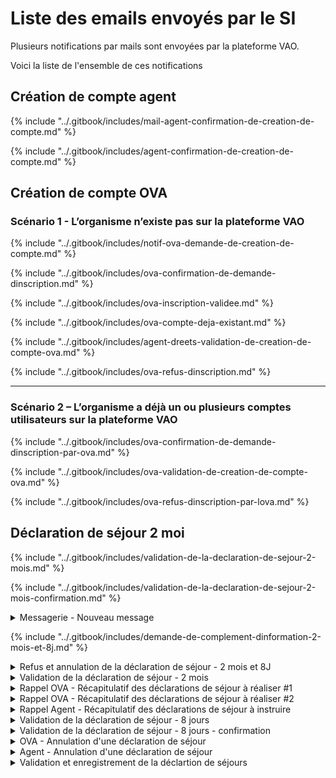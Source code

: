 # Liste des emails envoyés par le SI

Plusieurs notifications par mails sont envoyées par la plateforme VAO.&#x20;

Voici la liste de l'ensemble de ces notifications



## Création de compte agent

{% include "../.gitbook/includes/mail-agent-confirmation-de-creation-de-compte.md" %}

{% include "../.gitbook/includes/agent-confirmation-de-creation-de-compte.md" %}

## Création de compte OVA

### Scénario 1 - L’organisme n’existe pas sur la plateforme VAO&#x20;

{% include "../.gitbook/includes/notif-ova-demande-de-creation-de-compte.md" %}

{% include "../.gitbook/includes/ova-confirmation-de-demande-dinscription.md" %}

{% include "../.gitbook/includes/ova-inscription-validee.md" %}

{% include "../.gitbook/includes/ova-compte-deja-existant.md" %}

{% include "../.gitbook/includes/agent-dreets-validation-de-creation-de-compte-ova.md" %}

{% include "../.gitbook/includes/ova-refus-dinscription.md" %}

***

### Scénario 2 – L’organisme a déjà un ou plusieurs comptes utilisateurs sur la plateforme VAO

{% include "../.gitbook/includes/ova-confirmation-de-demande-dinscription-par-ova.md" %}

{% include "../.gitbook/includes/ova-validation-de-creation-de-compte-ova.md" %}

{% include "../.gitbook/includes/ova-refus-dinscription-par-lova.md" %}

## Déclaration de séjour 2 moi

{% include "../.gitbook/includes/validation-de-la-declaration-de-sejour-2-mois.md" %}

{% include "../.gitbook/includes/validation-de-la-declaration-de-sejour-2-mois-confirmation.md" %}

<details>

<summary>Messagerie - Nouveau message</summary>

* **Déclencheur :** Un utilisateur (OVA ou Agent) qui écrit un message dans l'onglet "messagerie" du contexte d'une déclaration de séjour

- **Expéditeur :** nepasrepondre@vao.social.gouv.fr
- **Destinataire** : Utilisateurs (OVA ou Agent) destinataire du message. &#x20;

* **Object du mail** : nouveau message sur la déclaration \[Numéro de DS]

- **Contenu du mail** :&#x20;

```
Portail VAO - Nouveau message

Bonjour,

Le message ci dessous vous a été adressé relativement à la déclaration [NUMERO DE DS]. Il est consultable dans l'onglet Messagerie.

> [Texte renseignée par le déclencheur]

[Bouton] Accéder à ma déclaration

Cordialement.
L'équipe du SI VAO
Portail VAO
```



</details>

{% include "../.gitbook/includes/demande-de-complement-dinformation-2-mois-et-8j.md" %}

<details>

<summary>Refus et annulation de la déclaration de séjour - 2 mois et 8J</summary>

* **Déclencheur :** L'agent qui instruit une déclaration de séjour 2 mois, refuse la déclaration de séjour.&#x20;

- **Expéditeur :** nepasrepondre@vao.social.gouv.fr
- **Destinataire** : l'utilisateur OVA qui a réalisé la déclaration de séjour 2 mois&#x20;

* **Object du mail** : Refus la déclaration \[N° de la DS]

- **Contenu du mail** :&#x20;

```
Portail VAO - Déclaration annulée

Bonjour,

Votre déclaration [N° de la DS] a été refusée pour les raisons indiquées ci dessous.

> [TEXTE RENSEIGNÉ PAR L'AGENT]

[BOUTON - Accéder à mes déclarations]

Cordialement.
L'équipe du SI VAO
Portail VAO
```

<figure><img src="../.gitbook/assets/Capture d’écran 2025-06-16 à 15.54.12.png" alt=""><figcaption></figcaption></figure>



</details>

<details>

<summary>Validation de la déclaration de séjour - 2 mois</summary>

* **Déclencheur :** L'agent qui instruit une déclaration de séjour 2 mois, valide la déclaration de séjour.&#x20;

- **Expéditeur :** nepasrepondre@vao.social.gouv.fr
- **Destinataire** : l'utilisateur OVA qui a réalisé la déclaration de séjour 2 mois&#x20;

* **Object du mail** : Portail VAO - Enregistrement de la déclaration \[N° de la DS]

- **Contenu du mail** :&#x20;

```
Portail VAO - accusé de réception de déclaration de séjour

Bonjour,

Vous êtes titulaire de l’agrément « Vacances adaptées organisées » délivré le [Date du jour] et avez déposé en date du [Date de l'envoie de la DS], une déclaration pour le séjour « [Titre de la DS] » que vous organisez du [Date début] au [Date fin].

Nous accusons ce jour, le [Date du jour], réception de votre déclaration [N° de la DS].

Vous devrez, huit jours avant le déroulement de ce séjour, réaliser la déclaration complémentaire prévue à l’article R. 412-14 du code du tourisme.

[BOUTON - Accéder à ma déclaration]

Cordialement.
L'équipe du SI VAO
Portail VAO
```

<figure><img src="../.gitbook/assets/Capture d’écran 2025-06-18 à 11.21.39.png" alt=""><figcaption></figcaption></figure>



</details>

<details>

<summary>Rappel OVA - Récapitulatif des déclarations de séjour à réaliser #1</summary>

* **Déclencheur :** Une fois par jour, récupération de tous les DS en cours

- **Expéditeur :** nepasrepondre@vao.social.gouv.fr
- **Destinataire** : L'utilisateur OVA qui a réalisé la DS

* **Object du mail** : Séjours VAO – Récapitulatif des déclarations de séjour en attente de traitement de votre part

- **Contenu du mail** :&#x20;

```
Bonjour,

Vous trouverez ci-dessous la liste des déclarations VAO sur lesquelles une action de votre part est attendue,

AUTRES DECLARATIONS DE SEJOUR NECESSITANT UNE ACTION DE VOTRE PART

[N° de la DS] - [Ville du séjour]
Statut de la déclaration : [STATUT]
Date de début du séjour : [Date de début du séjour]


Si vous avez des difficultés pour traiter vos déclarations, vous vous rappelons que vous pouvez [Lien - contacter le support utilisateur].

De plus, vous avez toujours la possibilité d’annuler des déclarations de séjours qui ne sont plus d’actualité pour garder votre tableau à jour.

[BOUTON - Accéder à mes déclarations]

Cordialement.
L'équipe du SI VAO

Ce courriel est un message automatique, merci de ne pas répondre.
```

<figure><img src="../.gitbook/assets/Capture d’écran 2025-06-18 à 11.32.27.png" alt=""><figcaption></figcaption></figure>



</details>

<details>

<summary>Rappel OVA - Récapitulatif des déclarations de séjour à réaliser #2</summary>

*   **Déclencheur :**&#x20;

    > Chaque jour, un mail est envoyé aux utilisateurs OVA dont une déclaration de séjour est au statut ATTENTE\_8\_JOUR, lorsque la date du jour est comprise entre J-(8 + délai de rappel) et J-8, J étant la date de début du séjour (par défaut, le délai de rappel est de 3 jours).

- **Expéditeur :** nepasrepondre@vao.social.gouv.fr
- **Destinataire** : L'utilisateur OVA qui a réalisé la DS

* **Object du mail** : Séjours VAO – Récapitulatif des déclarations de séjour en attente de traitement de votre part&#x20;

- **Contenu du mail** :&#x20;

```
Bonjour,

Il vous reste [N] jours à compter du [Date] pour réaliser la déclaration de séjour à 8 jours pour le séjour «[Titre séjour]».
Passé ce délai, il ne vous sera plus possible de constituer le dossier pour votre séjour.

Cordialement.
L'équipe du SI VAO

Ce courriel est un message automatique, merci de ne pas répondre.
```

<figure><img src="../.gitbook/assets/Capture d’écran 2025-06-18 à 11.37.07.png" alt=""><figcaption></figcaption></figure>





</details>

<details>

<summary>Rappel Agent - Récapitulatif des déclarations de séjour à instruire</summary>

* **Déclencheur :** chaque jour, un message est envoyé à l'agent instructeur du département pour instruire le dossier dont le statut est `TRANSMISE, EN_COURS, TRANSMISE_8J, EN_COURS_8J`

- **Expéditeur :** nepasrepondre@vao.social.gouv.fr
- **Destinataire** : L'utilisateur agent de la DDEETS qui instruit la DS

* **Object du mail** : Séjours VAO – Récapitulatif des déclarations de séjour en attente de traitement de votre part&#x20;

- **Contenu du mail** :&#x20;

<pre><code>Bonjour,

Vous trouverez ci-dessous la liste des déclarations VAO sur lesquelles une action de votre part est attendue,

AUTRES DECLARATIONS DE SEJOUR NECESSITANT UNE ACTION DE VOTRE PART

[N° de la DS] - [Ville du séjour]
Statut de la déclaration : [STATUT]
Date de début du séjour : [Date de début du séjour]

[BOUTON - Accéder à mes déclarations]

<strong>Cordialement.
</strong><strong>L'équipe du SI VAO
</strong>
Ce courriel est un message automatique, merci de ne pas répondre.
</code></pre>

<figure><img src="../.gitbook/assets/Capture d’écran 2025-06-18 à 16.18.55.png" alt=""><figcaption></figcaption></figure>

</details>

<details>

<summary>Validation de la déclaration de séjour - 8 jours</summary>

* **Déclencheur :** L'utilisateur OVA qui a validé la déclaration de séjour à 8 jours

- **Expéditeur :** nepasrepondre@vao.social.gouv.fr
- **Destinataire** : Email de la DDEETS rattaché au lieu d'hébergement du séjour

* **Object du mail** : Portail VAO - Déclaration à jours déposée : \[Numéro de DS]

- **Contenu du mail** :&#x20;

```
PORTAIL VAO ADMINISTRATION - NOUVELLE DECLARATION DE SEJOUR

Bonjour,

La déclaration de séjour à 8 jours [Numéro de DS] vient d'être déposée sur le portail VAO.

La DDETS du département [Numéro de département] est en charge de l'instruction de cette déclaration.

[BOUTON] Accéder aux déclarations transmises

Cordialement.
L'équipe du SI VAO
https://vao-preprod.ovh.fabrique.social.gouv.fr
```

<figure><img src="../.gitbook/assets/Capture d’écran 2025-06-18 à 16.29.31.png" alt=""><figcaption></figcaption></figure>

</details>

<details>

<summary>Validation de la déclaration de séjour -  8 jours - confirmation</summary>

* **Déclencheur :** L'utilisateur OVA qui a validé la déclaration de séjour à 8 jours

- **Expéditeur :** nepasrepondre@vao.social.gouv.fr
- **Destinataire** : Lui-même

* **Object du mail** : Portail VAO - "Transmission de la déclaration de séjour à 8 jours n°\[Numero de DS]

- **Contenu du mail** :&#x20;

```

Portail VAO - Transmission de la déclaration de séjour à 8 jours

Bonjour,

Votre déclaration à 8 jours n°[numero de DS] a bien été transmise au(x) service(s) instructeur(s) le [Date du jour].

[BOUTON] Accéder à ma déclaration

Cordialement.
L'équipe du SI VAO
Portail VAO
```

<figure><img src="../.gitbook/assets/Capture d’écran 2025-06-18 à 17.18.19.png" alt=""><figcaption></figcaption></figure>

</details>

<details>

<summary>OVA - Annulation d'une déclaration de séjour</summary>

* **Déclencheur :** L'utilisateur OVA annule une déclaration de déjour

- **Expéditeur :** nepasrepondre@vao.social.gouv.fr
- **Destinataire** : Lui-même

* **Object du mail** : Portail VAO - Déclaration annulée : \[Numero de DS]

- **Contenu du mail**&#x20;

```
Portail VAO - Déclaration annulée

Bonjour,

Votre déclaration [Numero de DS] a bien été annulée à votre demande.

Les services compétents ont été avisés de cette annulation.

[BOUTON - Accéder à mes déclarations]

Cordialement.
L'équipe du SI VAO
Portail VAO
```

<figure><img src="../.gitbook/assets/Capture d’écran 2025-06-18 à 17.16.38.png" alt=""><figcaption></figcaption></figure>

</details>

<details>

<summary>Agent - Annulation d'une déclaration de séjour</summary>

* **Déclencheur :** L'utilisateur OVA annule une déclaration de déjour

- **Expéditeur :** nepasrepondre@vao.social.gouv.fr
- **Destinataire** : L'agent du département où se passe le séjour

* **Object du mail** : Portail VAO - Déclaration annulée : \[Numero de DS]

- **Contenu du mail**&#x20;

<pre><code>Portail VAO - Déclaration annulée : [Numero de DS]
<strong>
</strong><strong>Bonjour,
</strong>
La déclaration [Numero de DS], «[Titre de la DS]», vient d'être annulée par l'organisateur sur le portail VAO


Il n'y a plus aucune action à effectuer dessus.

[BOUTON - Liste des déclarations en cours]

Cordialement.
L'équipe du SI VAO
Portail VAO
</code></pre>

<figure><img src="../.gitbook/assets/Capture d’écran 2025-06-18 à 17.20.51.png" alt=""><figcaption></figcaption></figure>

</details>

<details>

<summary>Validation et enregistrement de la déclartion de séjours </summary>

* **Déclencheur :** L'agent en département valide une déclaration de séjour 8J

- **Expéditeur :** nepasrepondre@vao.social.gouv.fr
- **Destinataire** : L'utilisateur OVA

* **Object du mail** : Portail VAO - Enregistrement de la déclaration \[Numero de DS]

- **Contenu du mail**&#x20;

```
Portail VAO - accusé de réception de déclaration complémentaire

Bonjour,

Vous êtes titulaire de l’agrément « Vacances adaptées organisées » délivré le [DATE DE LIVRANCE DE L'AGRÉMENT] et avez déposé en date du [DATE DU JOUR], une déclaration complémentaire pour le séjour « [Titre séjour] » que vous organisez du [DATE DEBUT] au [DATE FIN].

Nous accusons ce jour, le [DATE DU JOUR], réception de votre déclaration [Numero de DS].

[BOUTON - Accéder à ma déclaration]

Cordialement.
L'équipe du SI VAO
Portail VAO
```

<figure><img src="../.gitbook/assets/Capture d’écran 2025-06-18 à 17.45.11.png" alt=""><figcaption></figcaption></figure>

</details>






